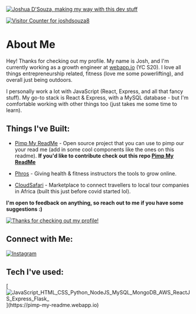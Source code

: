 [![Joshua D'Souza, making my way with this dev stuff](https://pimp-my-readme.webapp.io/pimp-my-readme/wavy-banner?subtitle=making%20my%20way%20with%20this%20dev%20stuff&title=Joshua%20D%27Souza)](https://pimp-my-readme.webapp.io)

[![Visitor Counter for joshdsouza8](https://pimp-my-readme.webapp.io/pimp-my-readme/visitor-counter?page=joshdsouza8)](https://pimp-my-readme.webapp.io)

# About Me
Hey! Thanks for checking out my profile. My name is Josh, and I'm currently working as a growth engineer at [webapp.io](https://webapp.io) (YC S20). I love all things entrepreneurship related, fitness (love me some powerlifting), and overall just being outdoors.

I personally work a lot with JavaScript (React, Express, and all that fancy stuff). My go-to stack is React & Express, with a MySQL database - but I'm comfortable working with other things too (just takes me some time to learn). 


## Things I've Built:
- [Pimp My ReadMe](https://pimp-my-readme.webapp.io) - Open source project that you can use to pimp our your read me (add in some cool components like the ones on this readme).
**If you'd like to contribute check out this repo [Pimp My ReadMe](https://github.com/joshdsouza8/pimp-my-readme)**

- [Phros](https://phros.ca) - Giving health & fitness instructors the tools to grow online.

- [CloudSafari](https://mycloudsafari.com) - Marketplace to connect travellers to local tour companies in Africa (built this just before covid started lol).

**I'm open to feedback on anything, so reach out to me if you have some suggestions :)**

[![Thanks for checking out my profile!](https://pimp-my-readme.webapp.io/pimp-my-readme/sliding-text?emojis=1f60e_1f91f-1f3fe&text=Thanks%2520for%2520checking%2520out%2520my%2520profile%21)](https://pimp-my-readme.webapp.io)

## Connect with Me:
[![Instagram](https://pimp-my-readme.webapp.io/pimp-my-readme/social-media?social=Instagram)](https://www.instagram.com/joshdsouza_/?hl=en)

## Tech I've used:
[![JavaScript_HTML_CSS_Python_NodeJS_MySQL_MongoDB_AWS_ReactJS_Express_Flask_](https://pimp-my-readme.webapp.io/pimp-my-readme/technology?technology=JavaScript_HTML_CSS_Python_NodeJS_MySQL_MongoDB_AWS_ReactJS_Express_Flask_)](https://pimp-my-readme.webapp.io)

